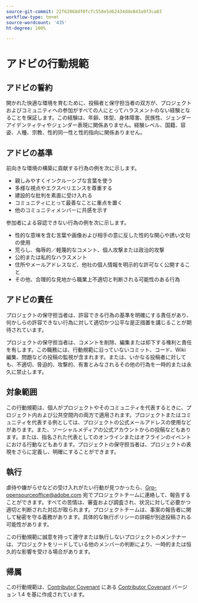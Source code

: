 ```yaml
---
source-git-commit: 22f62868df0fcfc558e5d62434dde843a9f3ca83
workflow-type: tm+mt
source-wordcount: '435'
ht-degree: 100%

---
```

# アドビの行動規範

## アドビの誓約

開かれた快適な環境を育むために、投稿者と保守担当者の双方が、プロジェクトおよびコミュニティへの参加がすべての人にとってハラスメントのない経験となることを保証します。この経験は、年齢、体型、身体障害、民族性、ジェンダーアイデンティティやジェンダー表現に関係ありません。経験レベル、国籍、容姿、人種、宗教、性的同一性と性的指向に関係ありません。

## アドビの基準

前向きな環境の構築に貢献する行為の例を次に示します。

* 親しみやすくインクルーシブな言葉を使う
* 多様な視点やエクスペリエンスを尊重する
* 建設的な批判を素直に受け入れる
* コミュニティにとって最善なことに重点を置く
* 他のコミュニティメンバーに共感を示す

参加者による容認できない行為の例を次に示します。

* 性的な意味を含む言葉や画像および相手の意に反した性的な関心や誘い文句の使用
* 荒らし、侮辱的／軽蔑的なコメント、個人攻撃または政治的攻撃
* 公的または私的なハラスメント
* 住所やメールアドレスなど、他社の個人情報を明示的な許可なく公開すること
* その他、合理的な見地から職業上不適切と判断される可能性のある行為

## アドビの責任

プロジェクトの保守担当者は、許容できる行為の基準を明確にする責任があり、何かしらの許容できない行為に対して適切かつ公平な是正措置を講じることが期待されています。

プロジェクトの保守担当者は、コメントを削除、編集または却下する権利と責任を有します。この職務には、行動規範に沿っていないコミット、コード、Wiki 編集、問題などの投稿の監視が含まれます。または、いかなる投稿者に対しても、不適切、脅迫的、攻撃的、有害とみなされるその他の行為を一時的または永久に禁止します。

## 対象範囲

この行動規範は、個人がプロジェクトやそのコミュニティを代表するときに、プロジェクト内および公共空間内の両方で適用されます。プロジェクトまたはコミュニティを代表する例としては、プロジェクトの公式メールアドレスの使用などがあります。また、ソーシャルメディアの公式アカウントからの投稿などもあります。または、指名された代表としてのオンラインまたはオフラインのイベントにおける行動などもあります。プロジェクトの保守担当者は、プロジェクトの表現をさらに定義し、明確にすることができます。

## 執行

虐待や嫌がらせなどの受け入れがたい行動が見つかったら、Grp-opensourceoffice@adobe.com 宛でプロジェクトチームに連絡して、報告することができます。すべての苦情は、審査および調査され、状況に対して必要かつ適切と判断された対応が取られます。プロジェクトチームは、事案の報告者に関して秘密を守る義務があります。具体的な執行ポリシーの詳細が別途投稿される可能性があります。

この行動規範に誠意を持って遵守または執行しないプロジェクトのメンテナーは、プロジェクトをリードしている他のメンバーの判断により、一時的または恒久的な影響を受ける場合があります。

## 帰属

この行動規範は、[Contributor Covenant](https://www.contributor-covenant.org/version/1/4/code-of-conduct/) にある [Contributor Covenant](https://www.contributor-covenant.org/) バージョン 1.4 を基に作成されています。


